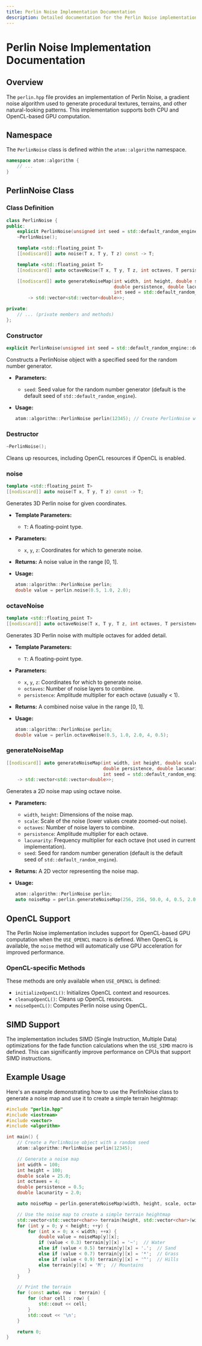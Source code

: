 ```yaml
---
title: Perlin Noise Implementation Documentation
description: Detailed documentation for the Perlin Noise implementation in the atom::algorithm namespace, including class methods, OpenCL and SIMD support, and example usage for generating procedural textures and terrains.
---
```


# Perlin Noise Implementation Documentation

## Overview

The `perlin.hpp` file provides an implementation of Perlin Noise, a gradient noise algorithm used to generate procedural textures, terrains, and other natural-looking patterns. This implementation supports both CPU and OpenCL-based GPU computation.

## Namespace

The `PerlinNoise` class is defined within the `atom::algorithm` namespace.

```cpp
namespace atom::algorithm {
    // ...
}
```

## PerlinNoise Class

### Class Definition

```cpp
class PerlinNoise {
public:
    explicit PerlinNoise(unsigned int seed = std::default_random_engine::default_seed);
    ~PerlinNoise();

    template <std::floating_point T>
    [[nodiscard]] auto noise(T x, T y, T z) const -> T;

    template <std::floating_point T>
    [[nodiscard]] auto octaveNoise(T x, T y, T z, int octaves, T persistence) const -> T;

    [[nodiscard]] auto generateNoiseMap(int width, int height, double scale, int octaves,
                                        double persistence, double lacunarity,
                                        int seed = std::default_random_engine::default_seed) const
        -> std::vector<std::vector<double>>;

private:
    // ... (private members and methods)
};
```

### Constructor

```cpp
explicit PerlinNoise(unsigned int seed = std::default_random_engine::default_seed);
```

Constructs a PerlinNoise object with a specified seed for the random number generator.

- **Parameters:**
  - `seed`: Seed value for the random number generator (default is the default seed of `std::default_random_engine`).
- **Usage:**

  ```cpp
  atom::algorithm::PerlinNoise perlin(12345); // Create PerlinNoise with seed 12345
  ```

### Destructor

```cpp
~PerlinNoise();
```

Cleans up resources, including OpenCL resources if OpenCL is enabled.

### noise

```cpp
template <std::floating_point T>
[[nodiscard]] auto noise(T x, T y, T z) const -> T;
```

Generates 3D Perlin noise for given coordinates.

- **Template Parameters:**
  - `T`: A floating-point type.
- **Parameters:**
  - `x`, `y`, `z`: Coordinates for which to generate noise.
- **Returns:** A noise value in the range [0, 1].
- **Usage:**

  ```cpp
  atom::algorithm::PerlinNoise perlin;
  double value = perlin.noise(0.5, 1.0, 2.0);
  ```

### octaveNoise

```cpp
template <std::floating_point T>
[[nodiscard]] auto octaveNoise(T x, T y, T z, int octaves, T persistence) const -> T;
```

Generates 3D Perlin noise with multiple octaves for added detail.

- **Template Parameters:**
  - `T`: A floating-point type.
- **Parameters:**
  - `x`, `y`, `z`: Coordinates for which to generate noise.
  - `octaves`: Number of noise layers to combine.
  - `persistence`: Amplitude multiplier for each octave (usually < 1).
- **Returns:** A combined noise value in the range [0, 1].
- **Usage:**

  ```cpp
  atom::algorithm::PerlinNoise perlin;
  double value = perlin.octaveNoise(0.5, 1.0, 2.0, 4, 0.5);
  ```

### generateNoiseMap

```cpp
[[nodiscard]] auto generateNoiseMap(int width, int height, double scale, int octaves,
                                    double persistence, double lacunarity,
                                    int seed = std::default_random_engine::default_seed) const
    -> std::vector<std::vector<double>>;
```

Generates a 2D noise map using octave noise.

- **Parameters:**
  - `width`, `height`: Dimensions of the noise map.
  - `scale`: Scale of the noise (lower values create zoomed-out noise).
  - `octaves`: Number of noise layers to combine.
  - `persistence`: Amplitude multiplier for each octave.
  - `lacunarity`: Frequency multiplier for each octave (not used in current implementation).
  - `seed`: Seed for random number generation (default is the default seed of `std::default_random_engine`).
- **Returns:** A 2D vector representing the noise map.
- **Usage:**

  ```cpp
  atom::algorithm::PerlinNoise perlin;
  auto noiseMap = perlin.generateNoiseMap(256, 256, 50.0, 4, 0.5, 2.0, 12345);
  ```

## OpenCL Support

The Perlin Noise implementation includes support for OpenCL-based GPU computation when the `USE_OPENCL` macro is defined. When OpenCL is available, the `noise` method will automatically use GPU acceleration for improved performance.

### OpenCL-specific Methods

These methods are only available when `USE_OPENCL` is defined:

- `initializeOpenCL()`: Initializes OpenCL context and resources.
- `cleanupOpenCL()`: Cleans up OpenCL resources.
- `noiseOpenCL()`: Computes Perlin noise using OpenCL.

## SIMD Support

The implementation includes SIMD (Single Instruction, Multiple Data) optimizations for the fade function calculations when the `USE_SIMD` macro is defined. This can significantly improve performance on CPUs that support SIMD instructions.

## Example Usage

Here's an example demonstrating how to use the PerlinNoise class to generate a noise map and use it to create a simple terrain heightmap:

```cpp
#include "perlin.hpp"
#include <iostream>
#include <vector>
#include <algorithm>

int main() {
    // Create a PerlinNoise object with a random seed
    atom::algorithm::PerlinNoise perlin(12345);

    // Generate a noise map
    int width = 100;
    int height = 100;
    double scale = 25.0;
    int octaves = 4;
    double persistence = 0.5;
    double lacunarity = 2.0;

    auto noiseMap = perlin.generateNoiseMap(width, height, scale, octaves, persistence, lacunarity);

    // Use the noise map to create a simple terrain heightmap
    std::vector<std::vector<char>> terrain(height, std::vector<char>(width));
    for (int y = 0; y < height; ++y) {
        for (int x = 0; x < width; ++x) {
            double value = noiseMap[y][x];
            if (value < 0.3) terrain[y][x] = '~';  // Water
            else if (value < 0.5) terrain[y][x] = '.';  // Sand
            else if (value < 0.7) terrain[y][x] = '*';  // Grass
            else if (value < 0.9) terrain[y][x] = '^';  // Hills
            else terrain[y][x] = 'M';  // Mountains
        }
    }

    // Print the terrain
    for (const auto& row : terrain) {
        for (char cell : row) {
            std::cout << cell;
        }
        std::cout << '\n';
    }

    return 0;
}
```
